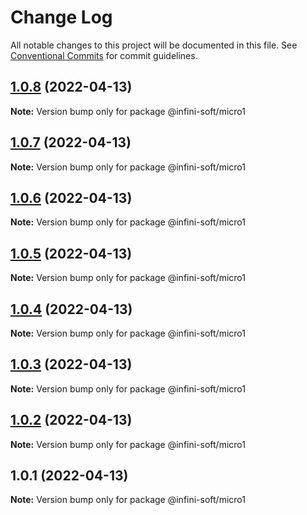 # Change Log

All notable changes to this project will be documented in this file.
See [Conventional Commits](https://conventionalcommits.org) for commit guidelines.

## [1.0.8](https://github.com/mouimet-infinisoft/web.infinisoft.v2/compare/@infini-soft/micro1@1.0.7...@infini-soft/micro1@1.0.8) (2022-04-13)

**Note:** Version bump only for package @infini-soft/micro1





## [1.0.7](https://github.com/mouimet-infinisoft/web.infinisoft.v2/compare/@infini-soft/micro1@1.0.6...@infini-soft/micro1@1.0.7) (2022-04-13)

**Note:** Version bump only for package @infini-soft/micro1





## [1.0.6](https://github.com/mouimet-infinisoft/web.infinisoft.v2/compare/@infini-soft/micro1@1.0.5...@infini-soft/micro1@1.0.6) (2022-04-13)

**Note:** Version bump only for package @infini-soft/micro1





## [1.0.5](https://github.com/mouimet-infinisoft/web.infinisoft.v2/compare/@infini-soft/micro1@1.0.4...@infini-soft/micro1@1.0.5) (2022-04-13)

**Note:** Version bump only for package @infini-soft/micro1





## [1.0.4](https://github.com/mouimet-infinisoft/web.infinisoft.v2/compare/@infini-soft/micro1@1.0.3...@infini-soft/micro1@1.0.4) (2022-04-13)

**Note:** Version bump only for package @infini-soft/micro1





## [1.0.3](https://github.com/mouimet-infinisoft/web.infinisoft.v2/compare/@infini-soft/micro1@1.0.2...@infini-soft/micro1@1.0.3) (2022-04-13)

**Note:** Version bump only for package @infini-soft/micro1





## [1.0.2](https://github.com/mouimet-infinisoft/web.infinisoft.v2/compare/@infini-soft/micro1@1.0.1...@infini-soft/micro1@1.0.2) (2022-04-13)

**Note:** Version bump only for package @infini-soft/micro1





## 1.0.1 (2022-04-13)

**Note:** Version bump only for package @infini-soft/micro1
